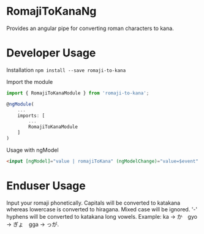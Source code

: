 # RomajiToKanaNg
Provides an angular pipe for converting roman characters to kana.

# Developer Usage
Installation
`npm install --save romaji-to-kana`

Import the module
```typescript
import { RomajiToKanaModule } from 'romaji-to-kana';

@ngModule(
    ...
    imports: [
        ...
        RomajiToKanaModule
    ]
)
```

Usage with ngModel
```html
<input [ngModel]="value | romajiToKana" (ngModelChange)="value=$event" type="text"/>
```

# Enduser Usage
Input your romaji phonetically. Capitals will be converted to katakana whereas lowercase is converted to hiragana.  Mixed case will be ignored.
'-' hyphens will be converted to katakana long vowels. Example: ka -> か　gyo -> ぎょ　gga -> っが.   